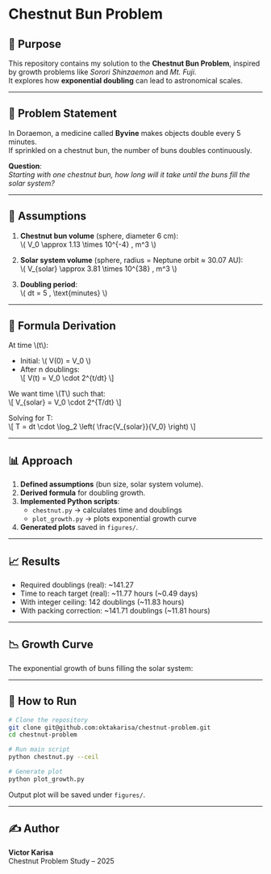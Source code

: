 # Chestnut Bun Problem

## 📌 Purpose
This repository contains my solution to the **Chestnut Bun Problem**, inspired by growth problems like *Sorori Shinzaemon* and *Mt. Fuji*.  
It explores how **exponential doubling** can lead to astronomical scales.

---

## 🥮 Problem Statement
In Doraemon, a medicine called **Byvine** makes objects double every 5 minutes.  
If sprinkled on a chestnut bun, the number of buns doubles continuously.  

**Question**:  
*Starting with one chestnut bun, how long will it take until the buns fill the solar system?*

---

## 🔧 Assumptions
1. **Chestnut bun volume** (sphere, diameter 6 cm):  
   \\( V_0 \approx 1.13 \times 10^{-4} \, m^3 \\)

2. **Solar system volume** (sphere, radius = Neptune orbit ≈ 30.07 AU):  
   \\( V_{solar} \approx 3.81 \times 10^{38} \, m^3 \\)

3. **Doubling period**:  
   \\( dt = 5 \, \text{minutes} \\)

---

## 🧮 Formula Derivation
At time \\(t\\):

- Initial: \\( V(0) = V_0 \\)  
- After n doublings:  
  \\[ V(t) = V_0 \cdot 2^{t/dt} \\]

We want time \\(T\\) such that:  
\\[ V_{solar} = V_0 \cdot 2^{T/dt} \\]

Solving for T:  
\\[ T = dt \cdot \log_2 \left( \frac{V_{solar}}{V_0} \right) \\]

---

## 📊 Approach
1. **Defined assumptions** (bun size, solar system volume).  
2. **Derived formula** for doubling growth.  
3. **Implemented Python scripts**:  
   - `chestnut.py` → calculates time and doublings  
   - `plot_growth.py` → plots exponential growth curve  
4. **Generated plots** saved in `figures/`.

---

## 📈 Results
- Required doublings (real): ~141.27  
- Time to reach target (real): ~11.77 hours (~0.49 days)  
- With integer ceiling: 142 doublings (~11.83 hours)  
- With packing correction: ~141.71 doublings (~11.81 hours)

---

## 📉 Growth Curve
The exponential growth of buns filling the solar system:


---

## 🚀 How to Run

```bash
# Clone the repository
git clone git@github.com:oktakarisa/chestnut-problem.git
cd chestnut-problem

# Run main script
python chestnut.py --ceil

# Generate plot
python plot_growth.py
```

Output plot will be saved under `figures/`.

---

## ✍️ Author
**Victor Karisa**  
Chestnut Problem Study – 2025


